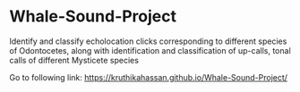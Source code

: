 # Whale-Sound-Project
Identify and classify echolocation clicks corresponding to different species of Odontocetes, along with identification and classification of up-calls, tonal calls of different Mysticete species

Go to following link:
https://kruthikahassan.github.io/Whale-Sound-Project/
